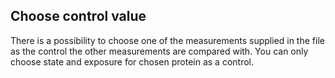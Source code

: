 ## Choose control value

There is a possibility to choose one of the measurements supplied in the file as the control the other measurements are compared with.
You can only choose state and exposure for chosen protein as a control.
